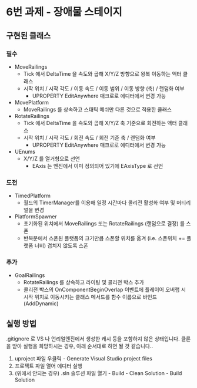 # 6번 과제 - 장애물 스테이지
## 구현된 클래스

### 필수
- MoveRailings
  - Tick 에서 DeltaTime 을 속도와 곱해 X/Y/Z 방향으로 왕복 이동하는 액터 클래스
  - 시작 위치 / 시작 각도 / 이동 속도 / 이동 범위 / 이동 방향 (축) / 랜덤화 여부
    - UPROPERTY EditAnywhere 매크로로 에디터에서 변경 가능
- MovePlatform
  - MoveRailings 를 상속하고 스태틱 메쉬만 다른 것으로 적용한 클래스
- RotateRailings
  - Tick 에서 DeltaTime 을 속도와 곱해 X/Y/Z 축 기준으로 회전하는 액터 클래스
  - 시작 위치 / 시작 각도 / 회전 속도 / 회전 기준 축 / 랜덤화 여부
    - UPROPERTY EditAnywhere 매크로로 에디터에서 변경 가능
- UEnums
  - X/Y/Z 를 열거형으로 선언
    - EAxis 는 엔진에서 이미 정의되어 있기에 EAxisType 로 선언

### 도전
- TimedPlatform
  - 월드의 TimerManager를 이용해 일정 시간마다 콜리전 활성화 여부 및 머티리얼을 변경
- PlatformSpawner
  - 초기화된 위치에서 MoveRailings 또는 RotateRailings (랜덤으로 결정) 를 스폰
  - 반복문에서 스폰된 플랫폼의 크기만큼 스폰할 위치를 옮겨 (i.e. 스폰위치 += 플랫폼 너비) 겹치지 않도록 스폰

### 추가
- GoalRailings
  - RotateRailings 를 상속하고 라이팅 및 콜리전 박스 추가
  - 콜리전 박스의 OnComponentBeginOverlap 이벤트에 플레이어 오버랩 시 시작 위치로 이동시키는 클래스 메서드를 함수 이름으로 바인드 (AddDynamic)
 
## 실행 방법
.gitignore 로 VS 나 언리얼엔진에서 생성한 캐시 등을 포함하지 않은 상태입니다.
클론을 받아 실행을 희망하시는 경우, 아래 순서대로 하면 될 것 같습니다..
1. uproject 파일 우클릭 - Generate Visual Studio project files
2. 프로젝트 파일 열어 에디터 실행
3. (위에서 안되는 경우) .sln 솔루션 파일 열기 - Build - Clean Solution - Build Solution
